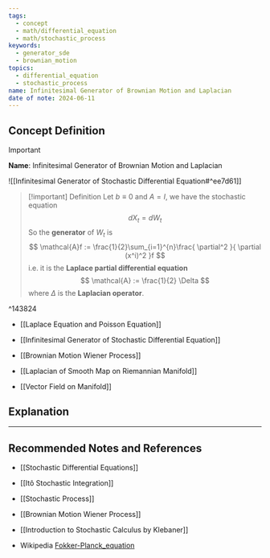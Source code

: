 ```yaml
---
tags:
  - concept
  - math/differential_equation
  - math/stochastic_process
keywords:
  - generator_sde
  - brownian_motion
topics:
  - differential_equation
  - stochastic_process
name: Infinitesimal Generator of Brownian Motion and Laplacian
date of note: 2024-06-11
---
```


## Concept Definition

>[!important]
>**Name**: Infinitesimal Generator of Brownian Motion and Laplacian

![[Infinitesimal Generator of Stochastic Differential Equation#^ee7d61]]


>[!important] Definition
>Let $b \equiv 0$ and $A = I$, we have the stochastic equation
>$$
>dX_{t} = dW_{t}
>$$
>So the **generator** of $W_t$ is
>$$
>\mathcal{A}f := \frac{1}{2}\sum_{i=1}^{n}\frac{ \partial^2 }{ \partial (x^i)^2 }f 
>$$ 
>i.e. it is the **Laplace partial differential equation** 
>$$
>\mathcal{A} := \frac{1}{2} \Delta
>$$
>where $\Delta$ is the **Laplacian operator**.

^143824

- [[Laplace Equation and Poisson Equation]]

- [[Infinitesimal Generator of Stochastic Differential Equation]]
- [[Brownian Motion Wiener Process]]

- [[Laplacian of Smooth Map on Riemannian Manifold]]
- [[Vector Field on Manifold]]





## Explanation





-----------
##  Recommended Notes and References


- [[Stochastic Differential Equations]]

- [[Itô Stochastic Integration]]
- [[Stochastic Process]]
- [[Brownian Motion Wiener Process]]


- [[Introduction to Stochastic Calculus by Klebaner]]
- Wikipedia [Fokker-Planck_equation](https://en.wikipedia.org/wiki/Fokker%E2%80%93Planck_equation)